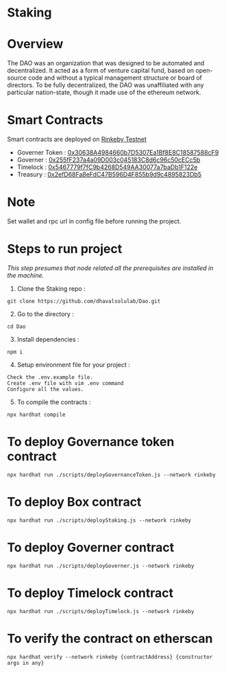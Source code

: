 # Staking

# Overview
The DAO was an organization that was designed to be automated and decentralized. It acted as a form of venture capital fund, based on open-source code and without a typical management structure or board of directors. To be fully decentralized, the DAO was unaffiliated with any particular nation-state, though it made use of the ethereum network. 

# Smart Contracts
Smart contracts are deployed on [Rinkeby Testnet](https://rinkeby.etherscan.io)
- Governer Token : [0x30638A4984660b7D5307Ea1Bf8E8C18587588cF9](https://rinkeby.etherscan.io/address/0x30638A4984660b7D5307Ea1Bf8E8C18587588cF9#code)
- Governer : [0x255fF237a4a09D003c045183C8d6c96c50cECc5b](https://rinkeby.etherscan.io/address/0x255fF237a4a09D003c045183C8d6c96c50cECc5b#code)
- Timelock : [0x5467779f7fC9b4268D549AA30077a7baDb1F122e](https://rinkeby.etherscan.io/address/0x5467779f7fC9b4268D549AA30077a7baDb1F122e#code)
- Treasury : [0x2efD68Fa8eFdC47B596D4F855b9d9c4895823Db5](https://rinkeby.etherscan.io/address/0x2efD68Fa8eFdC47B596D4F855b9d9c4895823Db5#code)

# Note
Set wallet and rpc url in config file before running the project.

# Steps to run project

_This step presumes that node related all the prerequisites are installed in the machine._

1. Clone the Staking repo :
```
git clone https://github.com/dhavalsolulab/Dao.git
```
2. Go to the directory : 
```
cd Dao
```
3. Install dependencies :
``` 
npm i
```
4. Setup environment file for your project :
```
Check the .env.example file.
Create .env file with vim .env command
Configure all the values.
```
5. To compile the contracts : 
```
npx hardhat compile
```

# To deploy Governance token contract
```
npx hardhat run ./scripts/deployGovernanceToken.js --network rinkeby
```

# To deploy Box contract
```
npx hardhat run ./scripts/deployStaking.js --network rinkeby
```
# To deploy Governer contract
```
npx hardhat run ./scripts/deployGoverner.js --network rinkeby
```
# To deploy Timelock contract
```
npx hardhat run ./scripts/deployTimelock.js --network rinkeby
```

# To verify the contract on etherscan
```
npx hardhat verify --network rinkeby {contractAddress} {constructor args in any}
```
